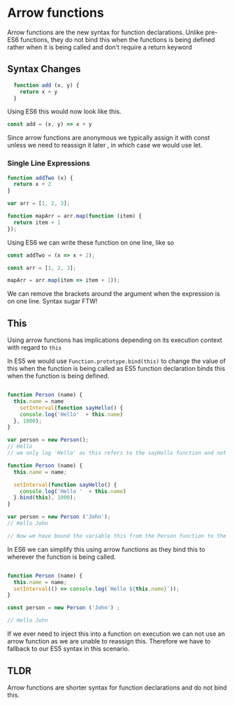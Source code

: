 # Arrow functions
Arrow functions are the new syntax for function declarations. Unlike pre-ES6 functions, they do not bind this when the functions is being defined rather when it is being called and don’t require a return keyword

## Syntax Changes
```js
  function add (x, y) {
    return x + y
  }
```

Using ES6 this would now look like this.
```js
const add = (x, y) => x + y
```
Since arrow functions are anonymous we typically assign it with const unless we need to reassign it later , in which case we would use let.

### Single Line Expressions

```js
function addTwo (x) {
  return x + 2
}

var arr = [1, 2, 3];

function mapArr = arr.map(function (item) {
  return item + 1
});

```

Using ES6 we can write these function on one line, like so

```js
const addTwo = (x => x + 2);

const arr = [1, 2, 3];

mapArr = arr.map(item => item + 1));
```

We can remove the brackets around the argument when the expression is on one line. Syntax sugar FTW!

## This
Using arrow functions has implications depending on its execution context with regard to `this`

In ES5 we would use `Function.prototype.bind(this)` to change the value of this when the function is being called as ES5 function declaration binds this when the function is being defined.

```js

function Person (name) {
  this.name = name
 	setInterval(function sayHello() {
    console.log('Hello'  + this.name)
  }, 1000);
}

var person = new Person();
// Hello
// we only log 'Hello' as this refers to the sayHello function and not to Person function, therefore this.name has not been declared

function Person (name) {
  this.name = name;

  setInterval(function sayHello() {
    console.log('Hello '  + this.name)
  }.bind(this), 1000);
}

var person = new Person ('John');
// Hello John

// Now we have bound the variable this from the Person function to the say Hello function we can access this.name

```

In ES6 we can simplify this using arrow functions as they bind this to wherever the function is being called.
```js

function Person (name) {
  this.name = name;
  setInterval(() => console.log(`Hello ${this.name}`));
}

const person = new Person ('John') ;

// Hello John
```

If we ever need to inject this into a function on execution we can not use an arrow function as we are unable to reassign this. Therefore we have to fallback to our ES5 syntax in this scenario.

## TLDR

Arrow functions are shorter syntax for function declarations and do not bind this.
